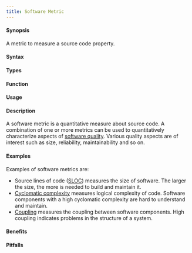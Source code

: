 ```yaml
---
title: Software Metric
---
```


#### Synopsis

A metric to measure a source code property.

#### Syntax

#### Types

#### Function
       
#### Usage

#### Description

A software metric is a quantitative measure about source code.
A combination of one or more metrics can be used to quantitatively characterize
aspects of [software quality](http://en.wikipedia.org/wiki/Software_quality).
Various quality aspects are of interest such as size, reliability, maintainability and so on.

#### Examples

Examples of software metrics are:

*  Source lines of code ([SLOC](http://en.wikipedia.org/wiki/Source_lines_of_code)) measures the size of software.
  The larger the size, the more is needed to build and maintain it.
*  [Cyclomatic complexity](http://en.wikipedia.org/wiki/Cyclomatic_complexity) measures logical complexity of code.
  Software components with a high cyclomatic complexity are hard to understand and maintain.
* [Coupling](http://en.wikipedia.org/wiki/Coupling_(computer_science)) measures the coupling between software components.
  High coupling indicates problems in the structure of a system.

#### Benefits

#### Pitfalls

